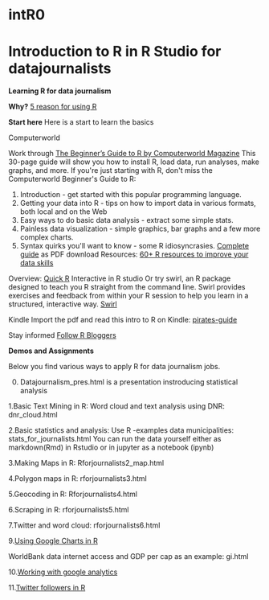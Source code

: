 # intR0
# Introduction to R in R Studio for datajournalists
**Learning R for data journalism**

**Why?**
[5 reason for using R](http://memeburn.com/2014/05/5-compelling-arguments-for-using-r-in-data-journalism/) 


**Start here**
Here is a start to learn the basics

Computerworld

Work through [The Beginner’s Guide to R by Computerworld Magazine](https://www.computerworld.com/article/2497143/business-intelligence/business-intelligence-beginner-s-guide-to-r-introduction.html)
This 30-page guide will show you how to install R, load data, run analyses, make graphs, and more. 
If you're just starting with R, don't miss the Computerworld Beginner's Guide to R:
1. Introduction - get started with this popular programming language. 
2. Getting your data into R - tips on how to import data in various formats, both local and on the Web
3. Easy ways to do basic data analysis - extract some simple stats. 
4. Painless data visualization - simple graphics, bar graphs and a few more complex charts. 
5. Syntax quirks you'll want to know - some R idiosyncrasies. 
[Complete guide](https://www.computerworld.com/article/2884322/application-development/learn-r-programming-basics-with-our-pdf.html#tk.ctw-eos) as PDF download 
Resources:
[60+ R resources to improve your data skills](https://www.computerworld.com/article/2497464/business-intelligence/top-r-language-resources-to-improve-your-data-skills.html)

Overview: [Quick R](http://www.statmethods.net/) 
Interactive in R studio
Or try swirl, an R package designed to teach you R straight from the command line. Swirl provides exercises and feedback from within your R session to help you learn in a structured, interactive way. 
[Swirl](https://swirlstats.com/students.html) 

Kindle 
Import the pdf and read this intro to R on Kindle:
[pirates-guide](https://www.r-bloggers.com/yarrr-the-pirates-guide-to-r-2/) 

Stay informed
[Follow R Bloggers](https://www.r-bloggers.com) 



**Demos and Assignments**

Below you find various ways to apply R for data journalism jobs.

0. Datajournalism_pres.html is a presentation instroducing statistical analysis

1.Basic Text Mining in R:
Word cloud and text analysis using DNR: dnr_cloud.html 

2.Basic statistics and analysis:
Use R -examples data municipalities: 
stats_for_journalists.html 
You can run the data yourself either as markdown(Rmd) in Rstudio
or in jupyter as a notebook (ipynb)

3.Making Maps in R:
Rforjournalists2_map.html 

4.Polygon maps in R:
rforjournalists3.html 

5.Geocoding in R:
Rforjournalists4.html 

6.Scraping in R:
rforjournalists5.html 

7.Twitter and word cloud:
rforjournalists6.html 

9.[Using Google Charts in R](https://cran.r-project.org/web/packages/googleVis/vignettes/googleVis_examples.html) 

WorldBank data internet access and GDP per cap as an example:
gi.html 

10.[Working with google analytics](http://d3-media.blogspot.nl/2015/02/google-analytics-in-r.html) 

11.[Twitter followers in R](http://d3-media.blogspot.nl/2015/03/mapping-twitter-followers-in-r.html) 






